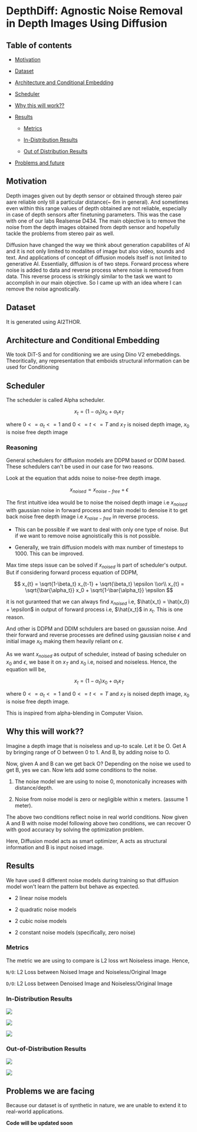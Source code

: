 # DepthDiff: Agnostic Noise Removal in Depth Images Using Diffusion

## Table of contents

* [Motivation](#motivation)

* [Dataset](#dataset)

* [Architecture and Conditional Embedding](#architecture-and-conditional-embedding)

* [Scheduler](#scheduler)

* [Why this will work??](#why-this-will-work)

* [Results](#results)

    * [Metrics](#metrics)

    * [In-Distribution Results](#in-distribution-results)

    * [Out of Distribution Results](#out-of-distribution-results)

* [Problems and future](#problems-we-are-facing)


## Motivation

Depth images given out by depth sensor or obtained through stereo pair aare reliable only till a particular distance(~ 6m in general). And sometimes even within this range values of depth obtained are not reliable, especially in case of depth sensors after finetuning parameters. This was the case with one of our labs Realsense D434. The main objective is to remove the noise from the depth images obtained from depth sensor and hopefully tackle the problems from stereo pair as well.

Diffusion have changed the way we think about generation capabilites of AI and it is not only limited to modalites of image but also video, sounds and text. And applications of concept of diffusion models itself is not limited to generative AI. Essentially, diffusion is of two steps. Forward process where noise is added to data and reverse process where noise is removed from data. This reverse process is strikingly similar to the task we want to accomplish in our main objective. So I came up with an idea where I can remove the noise agnostically.


## Dataset

It is generated using AI2THOR.

## Architecture and Conditional Embedding

We took DiT-S and for conditioning we are using Dino V2 emebeddings.
Theoritically, any representation that emboids structural information can be used for Conditioning

## Scheduler

The scheduler is called Alpha scheduler.

$$
x_t = (1-\alpha_t)x_0 + \alpha_t x_T
$$

where $0 <= \alpha_t <= 1$ and $0 <= t<= T$ and $x_T$ is noised depth image, $x_0$ is noise free depth image

### Reasoning

General schedulers for diffusion models are DDPM based or DDIM based. These schedulers can't be used in our case for two reasons. 

Look at the equation that adds noise to noise-free depth image.

$$
x_{noised} = x_{noise-free} + \epsilon
$$

The first intuitive idea would be to noise the noised depth image i.e $x_{noised}$ with gaussian noise in forward process and train model to denoise it to get back noise free depth image i.e $x_{noise-free}$ in reverse process.

* This can be possible if we want to deal with only one type of noise. But if we want to remove noise agnoistically this is not possible.

* Generally, we train diffusion models with max number of timesteps to 1000. This can be improved.

Max time steps issue can be solved if $x_{noised}$ is part of scheduler's output. But if considering forward process equation of DDPM,

$$
x_{t} = \sqrt{1-\beta_t} x_{t-1} + \sqrt{\beta_t} \epsilon  
\\or\\
x_{t} = \sqrt{\bar{\alpha_t}} x_0 + \sqrt{1-\bar{\alpha_t}} \epsilon
$$

it is not guranteed that we can always find $x_{noised}$ i.e, $\hat{x_t} = \hat{x_0} + \epsilon$ in output of forward process i.e, $\hat{x_t}$ in $x_t$. This is one reason.

And other is DDPM and DDIM schdulers are based on gaussian noise. And their forward and reverse processes are defined using gaussian noise $\epsilon$ and initial image $x_0$ making them heavily reliant on $\epsilon$.

As we want $x_{noised}$ as output of scheduler, instead of basing scheduler on $x_0$ and $\epsilon$, we base it on $x_T$ and $x_0$ i.e, noised and noiseless. Hence, the equation will be,

$$
x_t = (1-\alpha_t)x_0 + \alpha_t x_T
$$

where $0 <= \alpha_t <= 1$ and $0 <= t<= T$ and $x_T$ is noised depth image, $x_0$ is noise free depth image.

This is inspired from alpha-blending in Computer Vision.


## Why this will work??

Imagine a depth image that is noiseless and up-to scale. Let it be O. Get A by bringing range of O between 0 to 1. And B, by adding noise to O. 

Now, given A and B can we get back O? Depending on the noise we used to get B, yes we can. Now lets add some conditions to the noise.

1) The noise model we are using to noise 0, monotonically increases with distance/depth.

2) Noise from noise model is zero or negligible within x meters. (assume 1 meter).

The above two conditions reflect noise in real world conditions. Now given A and B with noise model following above two conditions, we can recover O with good accuracy by solving the optimization problem.

Here, Diffusion model acts as smart optimizer, A acts as structural information and B is input noised image.


## Results

We have used 8 different noise models during training so that diffusion model won't learn the pattern but behave as expected.

* 2 linear noise models

* 2 quadratic noise models

* 2 cubic noise models

* 2 constant noise models (specifically, zero noise)


### Metrics

The metric we are using to compare is L2 loss wrt Noiseless image. Hence,

`N/O`: L2 Loss between Noised Image and Noiseless/Original Image

`D/O`: L2 Loss between Denoised Image and Noiseless/Original Image


### In-Distribution Results

![](git_assets/in-distribution-result-3.png)

![](git_assets/in-distribution-result-1.png)

![](git_assets/in-distribution-result-2.png)

### Out-of-Distribution Results

![](git_assets/out-of-distribution-result-quad.png)

![](git_assets/out-of-distribution-result-cubic.png)


## Problems we are facing

Because our dataset is of synthetic in nature, we are unable to extend it to real-world applications.  



**Code will be updated soon**


